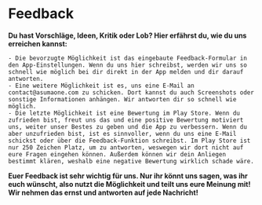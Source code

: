 # Feedback

__Du hast Vorschläge, Ideen, Kritik oder Lob? Hier erfährst du, wie du uns erreichen kannst:__

    - Die bevorzugte Möglichkeit ist das eingebaute Feedback-Formular in den App-Einstellungen. Wenn du uns hier schreibst, werden wir uns so schnell wie möglich bei dir direkt in der App melden und dir darauf antworten.
    - Eine weitere Möglichkeit ist es, uns eine E-Mail an contact@asumaone.com zu schicken. Dort kannst du auch Screenshots oder sonstige Informationen anhängen. Wir antworten dir so schnell wie möglich.
    - Die letzte Möglichkeit ist eine Bewertung im Play Store. Wenn du zufrieden bist, freut uns das und eine positive Bewertung motiviert uns, weiter unser Bestes zu geben und die App zu verbessern. Wenn du aber unzufrieden bist, ist es sinnvoller, wenn du uns eine E-Mail schickst oder über die Feedback-Funktion schreibst. Im Play Store ist nur 250 Zeichen Platz, um zu antworten, weswegen wir dort nicht auf eure Fragen eingehen können. Außerdem können wir dein Anliegen bestimmt klären, weshalb eine negative Bewertung wirklich schade wäre.

__Euer Feedback ist sehr wichtig für uns. Nur ihr könnt uns sagen, was ihr euch wünscht, also nutzt die Möglichkeit und teilt uns eure Meinung mit! Wir nehmen das ernst und antworten auf jede Nachricht!__